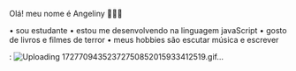 Olá! meu nome é Angeliny 🖤🥀🍫

• sou estudante 
• estou me desenvolvendo na linguagem javaScript
• gosto de livros e filmes de terror
• meus hobbies são escutar música e escrever

: ![Uploading 17277094352372750852015933412519.gif…]()
